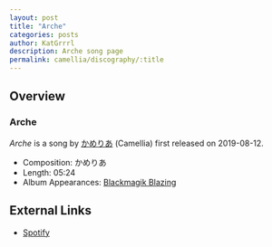 ```yaml
---
layout: post
title: "Arche"
categories: posts
author: KatGrrrl
description: Arche song page
permalink: camellia/discography/:title
---
```


## Overview

### Arche

*Arche* is a song by [かめりあ](/camellia) (Camellia) first released on 2019-08-12.

* Composition: かめりあ
* Length: 05:24
* Album Appearances: [Blackmagik Blazing](/camellia/albums/Blackmagik-Blazing)

## External Links

* [Spotify](https://open.spotify.com/track/3NWkVDfFM7r9mOvNbO6ao9?si=e5966143dc94411a)
